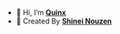 - 👋 Hi, I’m [**Quinx**](https://github.com/Shineii86/GitStarsBot)
- 🤖 Created By [**Shinei Nouzen**](https://github.com/Shineii86)
